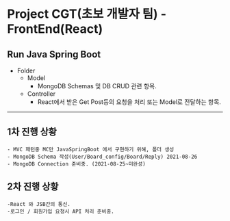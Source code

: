 # Project CGT(초보 개발자 팀) - FrontEnd(React)

## Run Java Spring Boot
* Folder 
  - Model
    + MongoDB Schemas 및 DB CRUD 관련 항목.
  - Controller
    + React에서 받은 Get Post등의 요청을 처리 또는 Model로 전달하는 항목.
    
***
## 1차 진행 상황
```
- MVC 패턴중 MC만 JavaSpringBoot 에서 구현하기 위해, 폴더 생성 
- MongoDB Schema 작성(User/Board_config/Board/Reply) 2021-08-26
- MongoDB Connection 준비중. (2021-08-25~미완성)
```
## 2차 진행 상황
```
-React 와 JSB간의 통신.
-로그인 / 회원가입 요청시 API 처리 준비중.
```
